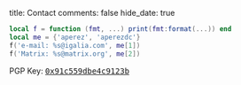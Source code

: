 title: Contact
comments: false
hide_date: true

```lua
local f = function (fmt, ...) print(fmt:format(...)) end
local me = {'aperez', 'aperezdc'}
f('e-mail: %s@igalia.com', me[1])
f('Matrix: %s@matrix.org', me[2])
```

PGP Key: <tt>[0x91c559dbe4c9123b](http://pgp.mit.edu/pks/lookup?op=vindex&search=0x91C559DBE4C9123B)</tt>
